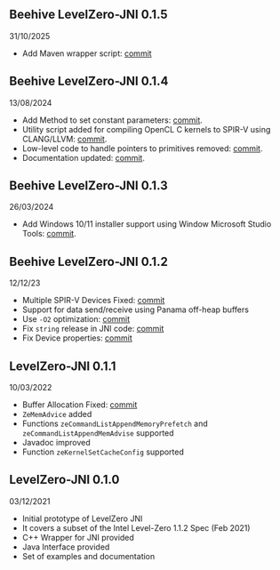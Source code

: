 ## Beehive LevelZero-JNI 0.1.5
31/10/2025

- Add Maven wrapper script: [commit](https://github.com/beehive-lab/levelzero-jni/commit/a272d6f483e7721f271b58d513486d76a995d690)

## Beehive LevelZero-JNI 0.1.4
13/08/2024

- Add Method to set constant parameters: [commit](https://github.com/beehive-lab/levelzero-jni/commit/3c62cadfe183f6b147b9d84140e55b70eb80222d).
- Utility script added for compiling OpenCL C kernels to SPIR-V using CLANG/LLVM: [commit](https://github.com/beehive-lab/levelzero-jni/commit/4797d51a98cf913cfec11f9675bb0cd80069961c).
- Low-level code to handle pointers to primitives removed: [commit](https://github.com/beehive-lab/levelzero-jni/commit/bf98f78ff90db7579225ea2e5119dd55758e761a).
- Documentation updated: [commit](https://github.com/beehive-lab/levelzero-jni/commit/8c0d0e63243bae311fe4c901d5791f8413824a10).


## Beehive LevelZero-JNI 0.1.3
26/03/2024

- Add Windows 10/11 installer support using Window Microsoft Studio Tools: [commit](https://github.com/beehive-lab/levelzero-jni/commit/02b24de0e8fe86790bdc29e1cf50b2d199c8e999).


## Beehive LevelZero-JNI 0.1.2
12/12/23

- Multiple SPIR-V Devices Fixed: [commit](https://github.com/beehive-lab/levelzero-jni/commit/fe20b18c9623b4d0533ee50d878b266ecdce46dc)
- Support for data send/receive using Panama off-heap buffers 
- Use `-O2` optimization: [commit](https://github.com/beehive-lab/levelzero-jni/commit/721b8aed7ac4e419843b3029be99c11267eeb32c)
- Fix `string` release in JNI code: [commit](https://github.com/beehive-lab/levelzero-jni/commit/3c6d463ebafbf9d2de7be128f79483ff28c5ace6)
- Fix Device properties: [commit](https://github.com/beehive-lab/levelzero-jni/commit/83c2e032197e2f8a13d895d2b75f72693424bd7b)

## LevelZero-JNI 0.1.1
10/03/2022

- Buffer Allocation Fixed: [commit](https://github.com/beehive-lab/levelzero-jni/commit/26e5155dc349ff9db9a01fe6d9ec0.1.5a0a5d70)
- `ZeMemAdvice` added
- Functions `zeCommandListAppendMemoryPrefetch` and `zeCommandListAppendMemAdvise` supported
- Javadoc improved
- Function `zeKernelSetCacheConfig` supported


## LevelZero-JNI 0.1.0
03/12/2021

- Initial prototype of LevelZero JNI
- It covers a subset of the Intel Level-Zero 1.1.2 Spec (Feb 2021)
- C++ Wrapper for JNI provided
- Java Interface provided
- Set of examples and documentation

